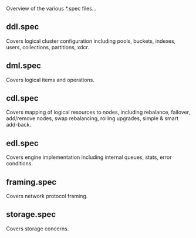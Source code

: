 Overview of the various *.spec files...

ddl.spec
--------

Covers logical cluster configuration including pools, buckets,
indexes, users, collections, partitions, xdcr.

dml.spec
--------

Covers logical items and operations.

cdl.spec
--------

Covers mapping of logical resources to nodes, including rebalance,
failover, add/remove nodes, swap rebalancing, rolling upgrades, simple
& smart add-back.

edl.spec
--------

Covers engine implementation including internal queues, stats, error
conditions.

framing.spec
------------

Covers network protocol framing.

storage.spec
------------

Covers storage concerns.

